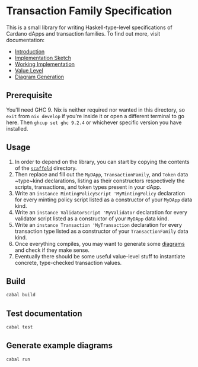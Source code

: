 # Transaction Family Specification

This is a small library for writing Haskell-type-level specifications of Cardano dApps and transaction families. To
find out more, visit documentation:

* [Introduction](doc/TransactionFamily.md)
* [Implementation Sketch](doc/Typed.md)
* [Working Implementation](doc/HKD.md)
* [Value Level](doc/Values.md)
* [Diagram Generation](doc/Diagram.md)

## Prerequisite

You'll need GHC 9. Nix is neither required nor wanted in this directory, so `exit` from `nix develop` if you're inside
it or open a different terminal to go here. Then `ghcup set ghc 9.2.4` or whichever specific version you have installed.

## Usage

1. In order to depend on the library, you can start by copying the contents of the [`scaffold`](scaffold/) directory.
2. Then replace and fill out the `MyDApp`, `TransactionFamily`, and `Token` data ~type~kind declarations, listing as
their constructors respectively the scripts, transactions, and token types present in your dApp.
3. Write an `instance MintingPolicyScript 'MyMintingPolicy` declaration for every minting policy script listed as a
   constructor of your `MyDApp` data kind.
4. Write an `instance ValidatorScript 'MyValidator` declaration for every validator script listed as a constructor of
   your `MyDApp` data kind.
5. Write an `instance Transaction 'MyTransaction` declaration for every transaction type listed as a constructor of
   your `TransactionFamily` data kind.
6. Once everything compiles, you may want to generate some [diagrams](doc/Diagram.md) and check if they make sense.
7. Eventually there should be some useful value-level stuff to instantiate concrete, type-checked transaction values.

## Build

```sh
cabal build
```

## Test documentation

```sh
cabal test
```

## Generate example diagrams

```sh
cabal run
```

